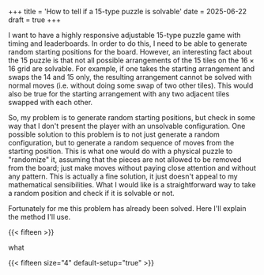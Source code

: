 +++
title = 'How to tell if a 15-type puzzle is solvable'
date = 2025-06-22
draft = true
+++

I want to have a highly responsive adjustable 15-type puzzle game with timing and leaderboards.
In order to do this, I need to be able to generate random starting positions for the board.
However, an interesting fact about the 15 puzzle is that not all possible arrangements of the $15$ tiles on the $16 \times 16$ grid are solvable.
For example, if one takes the starting arrangement and swaps the 14 and 15 only, the resulting arrangement cannot be solved with normal moves (i.e. without doing some swap of two other tiles).
This would also be true for the starting arrangement with any two adjacent tiles swapped with each other.

So, my problem is to generate random starting positions, but check in some way that I don't present the player with an unsolvable configuration.
One possible solution to this problem is to not just generate a random configuration, but to generate a random sequence of moves from the starting position.
This is what one would do with a physical puzzle to "randomize" it, assuming that the pieces are not allowed to be removed from the board; just make moves without paying close attention and without any pattern.
This is actually a fine solution, it just doesn't appeal to my mathematical sensibilities.
What I would like is a straightforward way to take a random position and check if it is solvable or not.

Fortunately for me this problem has already been solved.
Here I'll explain the method I'll use.


{{< fifteen >}}

what


{{< fifteen size="4" default-setup="true" >}}
